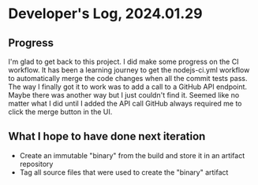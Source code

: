 # Developer's Log, 2024.01.29

## Progress

I'm glad to get back to this project. I did make some progress on the CI workflow. It has been a learning
journey to get the nodejs-ci.yml workflow to automatically merge the code changes when all the commit tests
pass. The way I finally got it to work was to add a call to a GitHub API endpoint. Maybe there was another way
but I just couldn't find it. Seemed like no matter what I did until I added the API call GitHub always required me to
click the merge button in the UI.

## What I hope to have done next iteration

* Create an immutable "binary" from the build and store it in an artifact repository
* Tag all source files that were used to create the "binary" artifact

